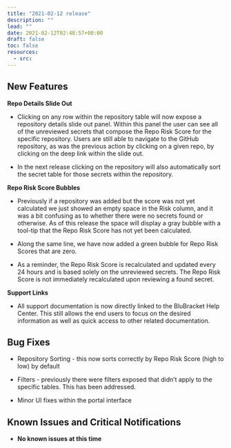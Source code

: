 ```yaml
---
title: "2021-02-12 release"
description: ""
lead: ""
date: 2021-02-12T02:48:57+00:00
draft: false
toc: false
resources:
  - src:
---
```


**New Features**
----------------

**Repo Details Slide Out**

* Clicking on any row within the repository table will now expose a repository details slide out panel. Within this panel the user can see all of the unreviewed secrets that compose the Repo Risk Score for the specific repository. Users are still able to navigate to the GitHub repository, as was the previous action by clicking on a given repo, by clicking on the deep link within the slide out.

* In the next release clicking on the repository will also automatically sort the secret table for those secrets within the repository.

**Repo Risk Score Bubbles**

* Previously if a repository was added but the score was not yet calculated we just showed an empty space in the Risk column, and it was a bit confusing as to whether there were no secrets found or otherwise. As of this release the space will display a gray bubble with a tool-tip that the Repo Risk Score has not yet been calculated.

* Along the same line, we have now added a green bubble for Repo Risk Scores that are zero.

* As a reminder, the Repo Risk Score is recalculated and updated every 24 hours and is based solely on the unreviewed secrets. The Repo Risk Score is not immediately recalculated upon reviewing a found secret.

**Support Links**

* All support documentation is now directly linked to the BluBracket Help Center. This still allows the end users to focus on the desired information as well as quick access to other related documentation.

**Bug Fixes**
-------------

* Repository Sorting - this now sorts correctly by Repo Risk Score (high to low) by default

* Filters - previously there were filters exposed that didn’t apply to the specific tables. This has been addressed.

* Minor UI fixes within the portal interface

**Known Issues and Critical Notifications**
-------------------------------------------

* **No known issues at this time**
